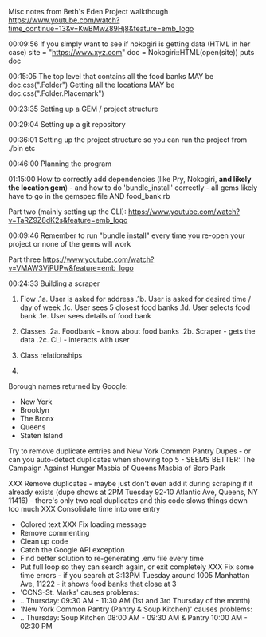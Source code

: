 Misc notes from Beth's Eden Project walkthough
https://www.youtube.com/watch?time_continue=13&v=KwBMwZ89Hj8&feature=emb_logo

00:09:56 if you simply want to see if nokogiri is getting data (HTML in her case)
site = "https://www.xyz.com"
doc = Nokogiri::HTML(open(site))
puts doc

00:15:05
The top level that contains all the food banks MAY be doc.css(".Folder")
Getting all the locations MAY be doc.css(".Folder.Placemark")

00:23:35
Setting up a GEM / project structure

00:29:04
Setting up a git repository

00:36:01
Setting up the project structure so you can run the project from ./bin etc 

00:46:00
Planning the program

01:15:00
How to correctly add dependencies (like Pry, Nokogiri, **and likely the location gem**) - and how to do 'bundle_install' correctly - all gems likely have to go in the gemspec file AND food_bank.rb

Part two (mainly setting up the CLI):
https://www.youtube.com/watch?v=TaRZ9Z8dK2s&feature=emb_logo

00:09:46
Remember to run "bundle install" every time you re-open your project or none of the gems will work

Part three
https://www.youtube.com/watch?v=VMAW3VjPUPw&feature=emb_logo

00:24:33
Building a scraper

1. Flow
.1a. User is asked for address
.1b. User is asked for desired time / day of week
.1c. User sees 5 closest food banks
.1d. User selects food bank
.1e. User sees details of food bank

2. Classes
.2a. Foodbank - know about food banks
.2b. Scraper - gets the data
.2c. CLI - interacts with user

3. Class relationships
4. 

Borough names returned by Google:
* New York
* Brooklyn
* The Bronx
* Queens
* Staten Island

Try to remove duplicate entries and New York Common Pantry
Dupes - or can you auto-detect duplicates when showing top 5 - SEEMS BETTER: 
The Campaign Against Hunger
Masbia of Queens
Masbia of Boro Park

XXX Remove duplicates - maybe just don't even add it during scraping if it already exists (dupe shows at 2PM Tuesday 92-10 Atlantic Ave, Queens, NY 11416) - there's only two real duplicates and this code slows things down too much
XXX Consolidate time into one entry
* Colored text
XXX Fix loading message
* Remove commenting
* Clean up code
* Catch the Google API exception
* Find better solution to re-generating .env file every time
* Put full loop so they can search again, or exit completely
XXX Fix some time errors - if you search at 3:13PM Tuesday around 1005 Manhattan Ave, 11222 - it shows food banks that close at 3
* 'CCNS-St. Marks' causes problems:
* .. Thursday: 09:30 AM - 11:30 AM (1st and 3rd Thursday of the month)
* 'New York Common Pantry (Pantry & Soup Kitchen)' causes problems:
* .. Thursday: Soup Kitchen 08:00 AM - 09:30 AM & Pantry 10:00 AM - 02:30 PM